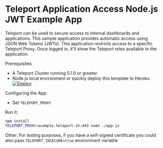 # Teleport Application Access Node.js JWT Example App

Teleport can be used to secure access to internal dashboards and applications. This
sample application provides automatic access using JSON Web Tokens (JWTs). This
application restricts access to a specific Teleport Proxy. Once logged in, it'll
show the Teleport roles available to the application.

Prerequisites
- A Teleport Cluster running 5.1.0 or greater.
- Node.js local environment or quickly deploy this template to Heroku [![Deploy](https://www.herokucdn.com/deploy/button.svg)](https://heroku.com/deploy)

Configuring the App:
- Set `TELEPORT_PROXY`

Run it:

```bash
npm install
TELEPORT_PROXY=example.teleport.sh:443 node ./app.js
```

Other:
For testing purposes, if you have a self-signed certificate you could also pass
`TELEPORT_INSECURE=true` environment variable
